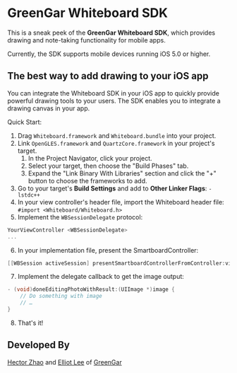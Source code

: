 GreenGar Whiteboard SDK
=======================

This is a sneak peek of the **GreenGar Whiteboard SDK**, which provides drawing and note-taking functionality for mobile apps.

Currently, the SDK supports mobile devices running iOS 5.0 or higher.

The best way to add drawing to your iOS app
-------------------------------------------

You can integrate the Whiteboard SDK in your iOS app to quickly provide powerful drawing tools to your users. The SDK enables you to integrate a drawing canvas in your app.

Quick Start:

1. Drag `Whiteboard.framework` and `Whiteboard.bundle` into your project.
2. Link `OpenGLES.framework` and `QuartzCore.framework` in your project's target.
   1. In the Project Navigator, click your project.
   2. Select your target, then choose the "Build Phases" tab.
   3. Expand the "Link Binary With Libraries" section and click the "+" button to choose the frameworks to add.
3. Go to your target's **Build Settings** and add to **Other Linker Flags**: `-lstdc++`
4. In your view controller's header file, import the Whiteboard header file: `#import <Whiteboard/Whiteboard.h>`
5. Implement the `WBSessionDelegate` protocol:  
```Objective-C
YourViewController <WBSessionDelegate>
...
```
6. In your implementation file, present the SmartboardController:  
```Objective-C
[[WBSession activeSession] presentSmartboardControllerFromController:viewController withImage:imageToEdit delegate:objectForCallback];
```
7. Implement the delegate callback to get the image output:  
```Objective-C
- (void)doneEditingPhotoWithResult:(UIImage *)image {
    // Do something with image
    // …
}
```
8. That's it!

Developed By
------------
[Hector Zhao](https://github.com/longtrieu) and [Elliot Lee](https://twitter.com/intelliot) of [GreenGar](http://www.greengar.com/)
